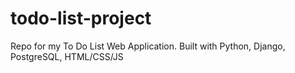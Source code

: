 # todo-list-project
Repo for my To Do List Web Application. Built with Python, Django, PostgreSQL, HTML/CSS/JS
